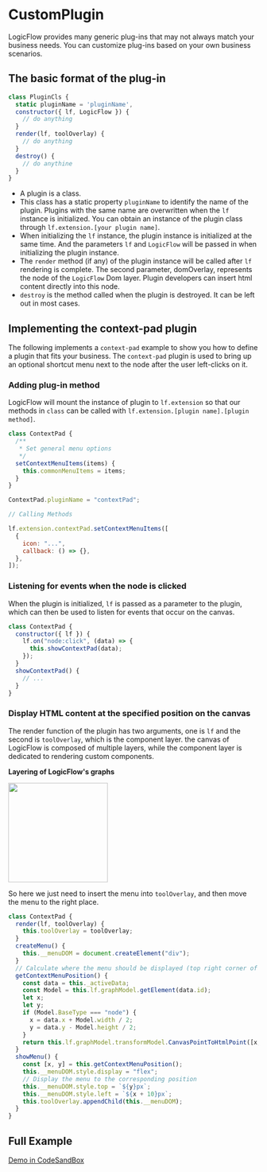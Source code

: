 # CustomPlugin

LogicFlow provides many generic plug-ins that may not always match your business needs. You can customize plug-ins based on your own business scenarios.

## The basic format of the plug-in

```js
class PluginCls {
  static pluginName = 'pluginName',
  constructor({ lf, LogicFlow }) {
    // do anything
  }
  render(lf, toolOverlay) {
    // do anything
  }
  destroy() {
    // do anythine
  }
}
```

- A plugin is a class.
- This class has a static property `pluginName` to identify the name of the plugin. Plugins with the same name are overwritten when the `lf` instance is initialized. You can obtain an instance of the plugin class through `lf.extension.[your plugin name]`.
- When initializing the `lf` instance, the plugin instance is initialized at the same time. And the parameters `lf` and `LogicFlow` will be passed in when initializing the plugin instance.
- The `render` method (if any) of the plugin instance will be called after `lf` rendering is complete. The second parameter, domOverlay, represents the node of the `LogicFlow` Dom layer. Plugin developers can insert html content directly into this node.
- `destroy` is the method called when the plugin is destroyed. It can be left out in most cases.

## Implementing the context-pad plugin

The following implements a `context-pad` example to show you how to define a plugin that fits your business. The `context-pad` plugin is used to bring up an optional shortcut menu next to the node after the user left-clicks on it.

### Adding plug-in method

LogicFlow will mount the instance of plugin to `lf.extension` so that our methods in `class` can be called with `lf.extension.[plugin name].[plugin method]`.

```js
class ContextPad {
  /**
   * Set general menu options
   */
  setContextMenuItems(items) {
    this.commonMenuItems = items;
  }
}

ContextPad.pluginName = "contextPad";

// Calling Methods

lf.extension.contextPad.setContextMenuItems([
  {
    icon: "...",
    callback: () => {},
  },
]);
```

### Listening for events when the node is clicked

When the plugin is initialized, `lf` is passed as a parameter to the plugin, which can then be used to listen for events that occur on the canvas.

```js
class ContextPad {
  constructor({ lf }) {
    lf.on("node:click", (data) => {
      this.showContextPad(data);
    });
  }
  showContextPad() {
    // ...
  }
}
```

### Display HTML content at the specified position on the canvas

The render function of the plugin has two arguments, one is `lf` and the second is `toolOverlay`, which is the component layer. the canvas of LogicFlow is composed of multiple layers, while the component layer is dedicated to rendering custom components.

**Layering of LogicFlow's graphs**

<img src="en/assets/images/overlay.png" width="200">

So here we just need to insert the menu into `toolOverlay`, and then move the menu to the right place.

```js
class ContextPad {
  render(lf, toolOverlay) {
    this.toolOverlay = toolOverlay;
  }
  createMenu() {
    this.__menuDOM = document.createElement("div");
  }
  // Calculate where the menu should be displayed (top right corner of the node)
  getContextMenuPosition() {
    const data = this._activeData;
    const Model = this.lf.graphModel.getElement(data.id);
    let x;
    let y;
    if (Model.BaseType === "node") {
      x = data.x + Model.width / 2;
      y = data.y - Model.height / 2;
    }
    return this.lf.graphModel.transformModel.CanvasPointToHtmlPoint([x, y]);
  }
  showMenu() {
    const [x, y] = this.getContextMenuPosition();
    this.__menuDOM.style.display = "flex";
    // Display the menu to the corresponding position
    this.__menuDOM.style.top = `${y}px`;
    this.__menuDOM.style.left = `${x + 10}px`;
    this.toolOverlay.appendChild(this.__menuDOM);
  }
}
```

## Full Example

<a href="https://codesandbox.io/embed/logicflow-base22-rl301?fontsize=14&hidenavigation=1&theme=dark&view=preview" target="_blank"> Demo in CodeSandBox</a>
